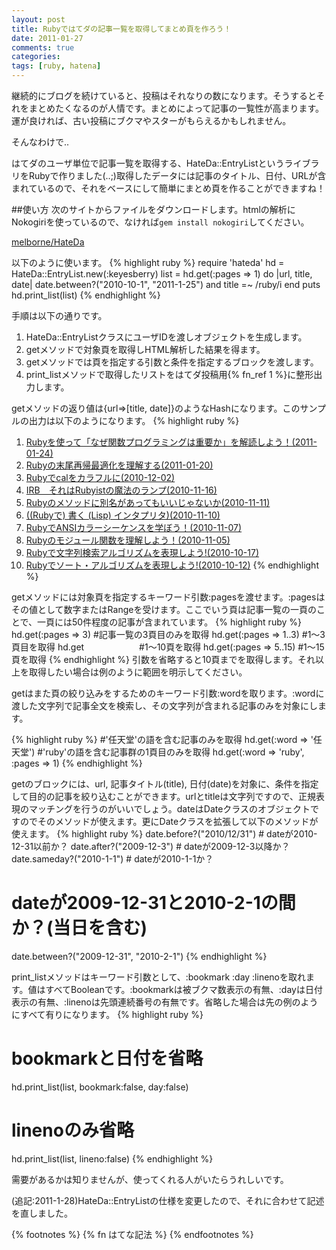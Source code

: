 ```yaml
---
layout: post
title: Rubyではてダの記事一覧を取得してまとめ頁を作ろう！
date: 2011-01-27
comments: true
categories:
tags: [ruby, hatena]
---
```


継続的にブログを続けていると、投稿はそれなりの数になります。そうするとそれをまとめたくなるのが人情です。まとめによって記事の一覧性が高まります。運が良ければ、古い投稿にブクマやスターがもらえるかもしれません。

そんなわけで..

はてダのユーザ単位で記事一覧を取得する、HateDa::EntryListというライブラリをRubyで作りました(‥;)取得したデータには記事のタイトル、日付、URLが含まれているので、それをベースにして簡単にまとめ頁を作ることができますね！

##使い方
次のサイトからファイルをダウンロードします。htmlの解析にNokogiriを使っているので、なければ`gem install nokogiri`してください。

[melborne/HateDa](https://github.com/melborne/HateDa)

以下のように使います。
{% highlight ruby %}
 require 'hateda'
 hd = HateDa::EntryList.new(:keyesberry)
 list = hd.get(:pages => 1) do |url, title, date|
   date.between?("2010-10-1", "2011-1-25") and title =~ /ruby/i
 end
 puts hd.print_list(list)
{% endhighlight %}

手順は以下の通りです。

1. HateDa::EntryListクラスにユーザIDを渡しオブジェクトを生成します。
1. getメソッドで対象頁を取得しHTML解析した結果を得ます。
1. getメソッドでは頁を指定する引数と条件を指定するブロックを渡します。
1. print_listメソッドで取得したリストをはてダ投稿用{% fn_ref 1 %}に整形出力します。

getメソッドの返り値は{url=>[title, date]}のようなHashになります。このサンプルの出力は以下のようになります。
{% highlight ruby %}
1. [Rubyを使って「なぜ関数プログラミングは重要か」を解読しよう！(2011-01-24)](/2011/01/24/Ruby-2011-01-24/)
1. [Rubyの末尾再帰最適化を理解する(2011-01-20)](/2011/01/20/Ruby-2011-01-20/)
1. [Rubyでcalをカラフルに(2010-12-02)](/2010/12/02/Ruby-cal-2010-12-02/)
1. [IRB　それはRubyistの魔法のランプ(2010-11-16)](/2010/11/16/IRB-Rubyist-2010-11-16/)
1. [Rubyのメソッドに別名があってもいいじゃないか(2010-11-11)](/2010/11/11/Ruby-2010-11-11/)
1. [((Rubyで) 書く (Lisp) インタプリタ)(2010-11-10)](/2010/11/10/Ruby-Lisp-2010-11-10/)
1. [RubyでANSIカラーシーケンスを学ぼう！(2010-11-07)](/2010/11/07/Ruby-ANSI-2010-11-07/)
1. [Rubyのモジュール関数を理解しよう！(2010-11-05)](/2010/11/05/Ruby-2010-11-05/)
1. [Rubyで文字列検索アルゴリズムを表現しよう!(2010-10-17)](/2010/10/17/Ruby-2010-10-17/)
1. [Rubyでソート・アルゴリズムを表現しよう!(2010-10-12)](/2010/10/12/Ruby-2010-10-12/)
{% endhighlight %}

getメソッドには対象頁を指定するキーワード引数:pagesを渡せます。:pagesはその値として数字またはRangeを受けます。ここでいう頁は記事一覧の一頁のことで、一頁には50件程度の記事が含まれています。
{% highlight ruby %}
 hd.get(:pages => 3)      #記事一覧の3頁目のみを取得
 hd.get(:pages => 1..3)   #1～3頁目を取得
 hd.get         　　　　　　#1～10頁を取得
 hd.get(:pages => 5..15)  #1～15頁を取得
{% endhighlight %}
引数を省略すると10頁までを取得します。それ以上を取得したい場合は例のように範囲を明示してください。

getはまた頁の絞り込みをするためのキーワード引数:wordを取ります。:wordに渡した文字列で記事全文を検索し、その文字列が含まれる記事のみを対象にします。

{% highlight ruby %}
  #'任天堂'の語を含む記事のみを取得
 hd.get(:word => '任天堂')
  #'ruby'の語を含む記事群の1頁目のみを取得
 hd.get(:word => 'ruby', :pages => 1)
{% endhighlight %}

getのブロックには、url, 記事タイトル(title), 日付(date)を対象に、条件を指定して目的の記事を絞り込むことができます。urlとtitleは文字列ですので、正規表現のマッチングを行うのがいいでしょう。dateはDateクラスのオブジェクトですのでそのメソッドが使えます。更にDateクラスを拡張して以下のメソッドが使えます。
{% highlight ruby %}
  date.before?("2010/12/31")   # dateが2010-12-31以前か？
  date.after?("2009-12-3")     # dateが2009-12-3以降か？
  date.sameday?("2010-1-1")    # dateが2010-1-1か？
  # dateが2009-12-31と2010-2-1の間か？(当日を含む)
  date.between?("2009-12-31", "2010-2-1")
{% endhighlight %}

print_listメソッドはキーワード引数として、:bookmark :day :linenoを取れます。値はすべてBooleanです。:bookmarkは被ブクマ数表示の有無、:dayは日付表示の有無、:linenoは先頭連続番号の有無です。省略した場合は先の例のようにすべて有りになります。
{% highlight ruby %}
 # bookmarkと日付を省略
 hd.print_list(list, bookmark:false, day:false)
 # linenoのみ省略
 hd.print_list(list, lineno:false)
{% endhighlight %}

需要があるかは知りませんが、使ってくれる人がいたらうれしいです。

(追記:2011-1-28)HateDa::EntryListの仕様を変更したので、それに合わせて記述を直しました。

{% footnotes %}
   {% fn はてな記法 %}
{% endfootnotes %}
